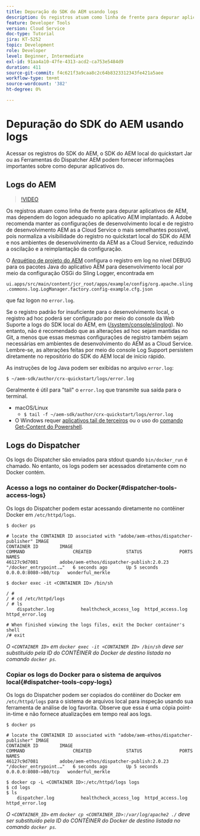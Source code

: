 ```yaml
---
title: Depuração do SDK do AEM usando logs
description: Os registros atuam como linha de frente para depurar aplicativos de AEM, mas dependem do logon adequado no aplicativo AEM implantado.
feature: Developer Tools
version: Cloud Service
doc-type: Tutorial
jira: KT-5252
topic: Development
role: Developer
level: Beginner, Intermediate
exl-id: 91aa4a10-47fe-4313-acd2-ca753e5484d9
duration: 411
source-git-commit: f4c621f3a9caa8c2c64b8323312343fe421a5aee
workflow-type: tm+mt
source-wordcount: '382'
ht-degree: 0%

---
```


# Depuração do SDK do AEM usando logs

Acessar os registros do SDK do AEM, o SDK do AEM local do quickstart Jar ou as Ferramentas do Dispatcher AEM podem fornecer informações importantes sobre como depurar aplicativos do.

## Logs do AEM

>[!VIDEO](https://video.tv.adobe.com/v/34334?quality=12&learn=on)

Os registros atuam como linha de frente para depurar aplicativos de AEM, mas dependem do logon adequado no aplicativo AEM implantado. A Adobe recomenda manter as configurações de desenvolvimento local e de registro de desenvolvimento AEM as a Cloud Service o mais semelhantes possível, pois normaliza a visibilidade do registro no quickstart local do SDK do AEM e nos ambientes de desenvolvimento da AEM as a Cloud Service, reduzindo a oscilação e a reimplantação da configuração.

O [Arquétipo de projeto do AEM](https://github.com/adobe/aem-project-archetype) configura o registro em log no nível DEBUG para os pacotes Java do aplicativo AEM para desenvolvimento local por meio da configuração OSGi do Sling Logger, encontrada em

`ui.apps/src/main/content/jcr_root/apps/example/config/org.apache.sling.commons.log.LogManager.factory.config-example.cfg.json`

que faz logon no `error.log`.

Se o registro padrão for insuficiente para o desenvolvimento local, o registro ad hoc poderá ser configurado por meio do console da Web Suporte a logs do SDK local do AEM, em ([/system/console/slinglog](http://localhost:4502/system/console/slinglog)). No entanto, não é recomendado que as alterações ad hoc sejam mantidas no Git, a menos que essas mesmas configurações de registro também sejam necessárias em ambientes de desenvolvimento do AEM as a Cloud Service. Lembre-se, as alterações feitas por meio do console Log Support persistem diretamente no repositório do SDK do AEM local de início rápido.

As instruções de log Java podem ser exibidas no arquivo `error.log`:

```
$ ~/aem-sdk/author/crx-quickstart/logs/error.log
```

Geralmente é útil para &quot;tail&quot; o `error.log` que transmite sua saída para o terminal.

+ macOS/Linux
   + `$ tail -f ~/aem-sdk/author/crx-quickstart/logs/error.log`
+ O Windows requer [aplicativos tail de terceiros](https://stackoverflow.com/questions/187587/a-windows-equivalent-of-the-unix-tail-command) ou o uso do [comando Get-Content do Powershell](https://stackoverflow.com/a/46444596/133936).

## Logs do Dispatcher

Os logs do Dispatcher são enviados para stdout quando `bin/docker_run` é chamado. No entanto, os logs podem ser acessados diretamente com no Docker contém.

### Acesso a logs no container do Docker{#dispatcher-tools-access-logs}

Os logs do Dispatcher podem estar acessando diretamente no contêiner Docker em `/etc/httpd/logs`.

```shell
$ docker ps

# locate the CONTAINER ID associated with "adobe/aem-ethos/dispatcher-publisher" IMAGE
CONTAINER ID        IMAGE                                       COMMAND                  CREATED             STATUS              PORTS                  NAMES
46127c9d7081        adobe/aem-ethos/dispatcher-publish:2.0.23   "/docker_entrypoint.…"   6 seconds ago       Up 5 seconds        0.0.0.0:8080->80/tcp   wonderful_merkle

$ docker exec -it <CONTAINER ID> /bin/sh

/ # 
/ # cd /etc/httpd/logs
/ # ls
    dispatcher.log          healthcheck_access_log  httpd_access.log        httpd_error.log

# When finished viewing the logs files, exit the Docker container's shell
/# exit
```

_O `<CONTAINER ID>` em `docker exec -it <CONTAINER ID> /bin/sh` deve ser substituído pela ID do CONTÊINER do Docker de destino listada no comando `docker ps`._


### Copiar os logs do Docker para o sistema de arquivos local{#dispatcher-tools-copy-logs}

Os logs do Dispatcher podem ser copiados do contêiner do Docker em `/etc/httpd/logs` para o sistema de arquivos local para inspeção usando sua ferramenta de análise de log favorita. Observe que essa é uma cópia point-in-time e não fornece atualizações em tempo real aos logs.

```shell
$ docker ps

# locate the CONTAINER ID associated with "adobe/aem-ethos/dispatcher-publisher" IMAGE
CONTAINER ID        IMAGE                                       COMMAND                  CREATED             STATUS              PORTS                  NAMES
46127c9d7081        adobe/aem-ethos/dispatcher-publish:2.0.23   "/docker_entrypoint.…"   6 seconds ago       Up 5 seconds        0.0.0.0:8080->80/tcp   wonderful_merkle

$ docker cp -L <CONTAINER ID>:/etc/httpd/logs logs 
$ cd logs
$ ls
    dispatcher.log          healthcheck_access_log  httpd_access.log        httpd_error.log
```

_O `<CONTAINER_ID>` em `docker cp <CONTAINER_ID>:/var/log/apache2 ./` deve ser substituído pela ID do CONTÊINER do Docker de destino listada no comando `docker ps`._
